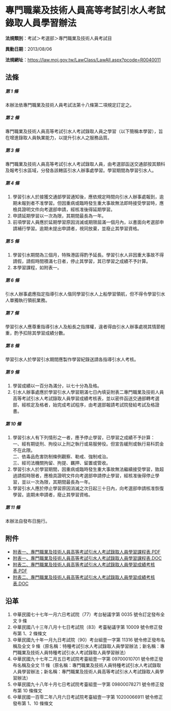 # 專門職業及技術人員高等考試引水人考試錄取人員學習辦法


**法規類別**：考試＞考選部＞專門職業及技術人員考試目

**異動日期**：2013/08/06  

**法規網址**：https://law.moj.gov.tw/LawClass/LawAll.aspx?pcode=R0040011



## 法條
##### 第 1 條
本辦法依專門職業及技術人員考試法第十八條第二項規定訂定之。

##### 第 2 條
專門職業及技術人員高等考試引水人考試錄取人員之學習（以下簡稱本學習），旨在增進錄取人員執業能力，以提升引水人之服務品質。

##### 第 3 條
專門職業及技術人員高等考試引水人考試錄取人員，由考選部函送交通部按其類科及報考引水區域，分發各該轄區引水人辦事處學習。學習期間為學習引水人。

##### 第 4 條
1. 學習引水人於接獲交通部學習通知後，應依規定時間向引水人辦事處報到，逾期未報到者不准學習。但因重病或臨時發生重大事故無法即時接受學習時，應檢具證明文件向考選部申請，經核准後得延期學習。
1. 申請延期學習以一次為限，其期間最長為一年。
1. 前項學習人員應於延期學習原因消滅或期限屆滿一個月內，以書面向考選部申請補行學習。逾期未提出申請者，視同放棄，並廢止其學習資格。

##### 第 5 條
1. 學習引水期間為三個月，特殊港區得酌予延長。學習引水人非因重大事故不得請假，請假時間積滿七日者，停止其學習，其已學習之成績不予計算。
1. 本學習課程，如附表一。

##### 第 6 條
引水人辦事處應指定指導引水人偕同學習引水人上船學習領航，但不得令學習引水人單獨執行領航業務。

##### 第 7 條
學習引水人應尊重指導引水人及船長之指揮權，違者得由引水人辦事處視其情節輕重，酌予扣除其學習成績分數。

##### 第 8 條
學習引水人於學習引水期間應製作學習紀錄送請各指導引水人考核。

##### 第 9 條
1. 學習成績以一百分為滿分，以七十分為及格。
1. 引水人辦事處應於學習引水人學習期滿七日內填妥附表二專門職業及技術人員高等考試引水人考試錄取人員學習成績考核表，並以密件函送交通部轉考選部，經核定及格者，始完成考試程序，由考選部報請考試院發給考試及格證書。

##### 第 10 條
1. 學習引水人有下列情形之一者，應予停止學習，已學習之成績不予計算：  
一、經有期徒刑、拘役以上刑之執行或易服勞役。但宣告緩刑或執行易科罰金不在此限。  
二、依毒品危害防制條例觀察、勒戒、強制戒治。  
三、經司法機關拘留、拘提、羈押、留置或管收。
1. 學習引水人於學習期間，因重病或臨時發生重大事故無法繼續接受學習，致超過請假時限者，應檢具證明文件向考選部申請停止學習，經核准後得停止學習，並以一次為限，其期間最長為一年。
1. 學習引水人應於停止學習原因消滅之次日起三十日內，向考選部申請核准恢復學習。逾期未申請者，廢止其學習資格。

##### 第 11 條
本辦法自發布日施行。
## 附件
* [附表一、專門職業及技術人員高等考試引水人考試錄取人員學習課程表.PDF](https://law.moj.gov.tw/LawClass/LawGetFile.ashx?FileId=0000234691)
* [附表一、專門職業及技術人員高等考試引水人考試錄取人員學習課程表.DOC](https://law.moj.gov.tw/LawClass/LawGetFile.ashx?FileId=0000071341)
* [附表二、專門職業及技術人員高等考試引水人考試錄取人員學習成績考核表.PDF](https://law.moj.gov.tw/LawClass/LawGetFile.ashx?FileId=0000234692)
* [附表二、專門職業及技術人員高等考試引水人考試錄取人員學習成績考核表.DOC](https://law.moj.gov.tw/LawClass/LawGetFile.ashx?FileId=0000071342)
## 沿革
1. 中華民國七十七年一月六日考試院（77）考台秘議字第 0035 號令訂定發布全文 9  條
1. 中華民國八十三年八月十七日考試院（83）考臺秘議字第 10009  號令修正發布第 1、2 條條文
1. 中華民國九十年一月九日考試院（90）考台組壹一字第 11316  號令修正發布名稱及全文 9  條（原名稱：特種考試引水人考試錄取人員學習辦法；新名稱：專門職業及技術人員特種考試引水人考試錄取人員學習辦法）
1. 中華民國九十七年二月五日考試院考臺組壹一字第 09700010701  號令修正發布名稱及全文 11 條（原名稱：專門職業及技術人員特種考試引水人考試錄取人員學習辦法；新名稱：專門職業及技術人員高等考試引水人考試錄取人員學習辦法） 
1. 中華民國九十八年十月七日考試院考臺組壹一字第 09800078271  號令修正發布第 10 條條文
1. 中華民國一百零二年八月六日考試院考臺組壹一字第 10200066911  號令修正發布第 1、10  條條文
